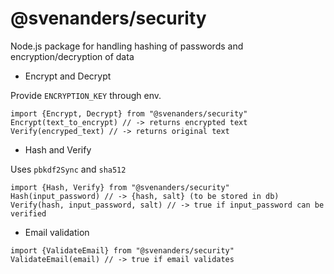 # @svenanders/security

Node.js package for handling hashing of passwords and encryption/decryption of data

* Encrypt and Decrypt

Provide `ENCRYPTION_KEY` through env.

```
import {Encrypt, Decrypt} from "@svenanders/security"
Encrypt(text_to_encrypt) // -> returns encrypted text
Verify(encryped_text) // -> returns original text
```

* Hash and Verify

Uses `pbkdf2Sync` and `sha512`

```
import {Hash, Verify} from "@svenanders/security"
Hash(input_password) // -> {hash, salt} (to be stored in db)
Verify(hash, input_password, salt) // -> true if input_password can be verified
```

* Email validation

```
import {ValidateEmail} from "@svenanders/security"
ValidateEmail(email) // -> true if email validates
```
